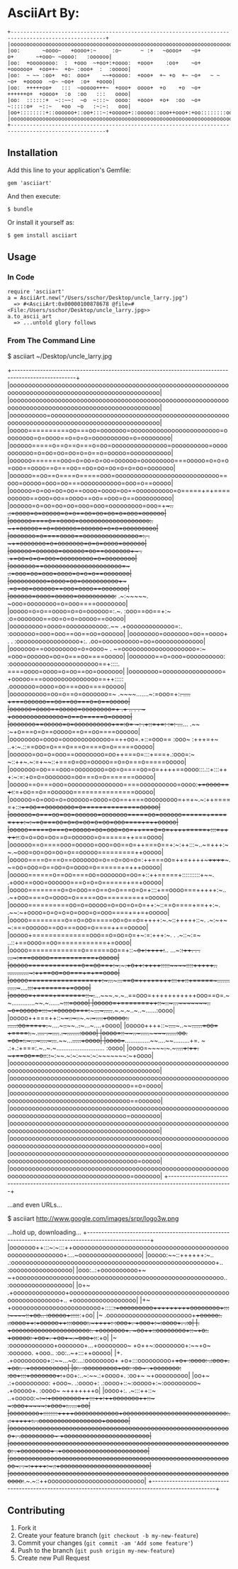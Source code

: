 # AsciiArt By:

    +----------------------------------------------------------------------------------------------------+
    |oooooooooooooooooooooooooooooooooooooooooooooooooooooooooooooooooooooooooooooooooooooooooooooooooooo|
    |oo:       ~oooo~   +oooo+:~     :o~      ~ :+   ~oooo+   ~o+        o+       ~+ooo~ ~oooo:   :oooooo|
    |oo:  +oooooooo:  :  +ooo  ~+oo+:+oooo:  +ooo+    :oo+    ~o+  +oooooo+  +oo++~  +o~ :ooo+  :  :ooooo|
    |oo:  ~ ~~ :oo+  +o:  ooo+    ~~+ooooo:  +ooo+  +~ +o  +~ ~o+   ~ ~ ~o+  +ooooo  ~o~ ~oo+  :o+  +oooo|
    |oo:  +++++oo+   :::  ~ooooo+++~  +ooo+  oooo+  +o    +o  ~o+  ++++++o+  +oooo+  :o  :oo   :::   oooo|
    |oo:  ::::::+  ~::~~:  ~o  ~:::~  oooo:  +ooo+  +o+  :oo  ~o+  ~:::::o+  ~::~   +oo  ~o   :~:~:   ooo|
    |oo+::::::::+::oooooo+::oo+:::~:+ooooo+::ooooo::ooo++ooo+:+oo::::::::oo::::::++oooo+:+o::+oooooo::+oo|
    |oooooooooooooooooooooooooooooooooooooooooooooooooooooooooooooooooooooooooooooooooooooooooooooooooooo|
    +----------------------------------------------------------------------------------------------------+

## Installation

Add this line to your application's Gemfile:

    gem 'asciiart'

And then execute:

    $ bundle

Or install it yourself as:

    $ gem install asciiart

## Usage

### In Code

    require 'asciiart'
    a = AsciiArt.new("/Users/sschor/Desktop/uncle_larry.jpg")
      => #<AsciiArt:0x00000100878678 @file=#<File:/Users/sschor/Desktop/uncle_larry.jpg>>
    a.to_ascii_art
      => ...untold glory follows

### From The Command Line

  $ asciiart ~/Desktop/uncle_larry.jpg

  +----------------------------------------------------------------------------------------------------+
  |oooooooooooooooooooooooooooooooooooooooooooooooooooooooooooooooooooooooooooooooooooooooooooooooooooo|
  |oooooooooooooooooooooooooooooooooooooooooooooooooooooooooooooooooooooooooooooooooooooooooooooooooooo|
  |oooooooooo=ooooooooooooooooooooooooooooooooooooooooooooooooooooooooooooooooooooooooooooooooooooooooo|
  |ooooo==========oo===oo=ooooooo=oooooooooooooooooooooooo=oooooooo=o=oooo==o=o=o=oooooooooo=o=oooooooo|
  |oooooo=====o==o==o===o=oo=ooooooooooooooo=oooooooooo=ooooooooooo=o=oo=oo=oo=o=o==o=ooooo=ooooooooooo|
  |oooooo=======ooo=o=oo=o=oo=oooooo=ooooooooo===ooooo=o=o=o=ooo==oooo==o===oo==oo=oo=oo=o=o=oo=ooooooo|
  |oooooo==oo==o====o=====ooo=oooooooooooooooooooooooooooo==ooo=ooooo=ooo=oo===ooooooooooo=ooo=o==ooooo|
  |oooooo=o=oo=oo=oo==oooo=oooo=oo==oooooooooo=o=====+=+====oooooo==ooo=oo==oooo==oo==ooo=o==oooooooooo|
  |oooooo=o=oo=oo=oo=ooo=ooo=ooooooooo=ooo=+~~~..            .:=oooo=o=ooooo=o=o==oo=oo=oo=o=ooo=oooooo|
  |oooooo====o==oooo=ooooooooooooooooooo:.                      ~+=ooooo==o=oooooo=oooooo=o=o=ooooooooo|
  |ooooooo=o====oooo==ooooooooooooooo=:.    .                      ~+=ooooooo=o=ooooooo=o=o=oooo=oooooo|
  |oooooo=oooooo=oooooo=oo==ooooooo+~        .                       .+=oo=o=o=ooo=ooooooooo=o=oooooooo|
  |ooooooo==ooooooooooooooooooooo=~                                   .:=ooo=oo=ooo=oooo=o=o=o==ooooooo|
  |oooooooooo=oooo=oo=oooooooooo+~                                     .=o=oo=oooooo==ooo=oooo==ooooooo|
  |oooooo=oooo=ooooo=oooooooooo:~~   .~:~~~~~.                          ~ooo=oooooooo=o=ooo====oooooooo|
  |ooooo=o=o==oooo=o=o=oooooo=:.~.   :ooo==oo==+:~                      :o=ooooooo==oo=o=o=ooooo==ooooo|
  |ooooooooo=oooo=ooooooooooo:.~~  .+ooooooooooooo=:.                   :ooooooo=ooo=ooo==oo==oo=oooooo|
  |oooooooo=ooooooo=oo==oooo+ . .  :ooooooooooooooooo+:.                .oo=oooooooooo=oo=ooooooooooooo|
  |ooooooo==ooooooooo=o=oooo~   . ~=oooooooooooooooooooo=:~              =ooo=oooooo=oo=o===oo====ooooo|
  |ooooooo==o=ooo=oooooooooo:     :oooooooooooooooooooooooo==+::::.      ====oooo=oooo=o=oo==oo=ooooooo|
  |oooooooo=oooooooooooooooo=     +ooooo===ooooooooooooooo==++:::::     .ooooooo=oooo=oo===ooo====ooooo|
  |oooooooooo=oo=o==o=ooooooo=~   .~~~~.......~:=ooo=+:~~.      ....    +===oooooo==oo==oo===o=o==ooooo|
  |oooooo=oooo==ooooo=oooooooo=+ .+         .. .        .          ~   +oooooooooooooo=o==o=====o=ooooo|
  |ooooooo==ooooo=o=oooooooooo+==:o= ~: .+::=+=: :=: ...~~...    .~~ :~+o===o=o==ooooo==o==oo====oooooo|
  |oooooooo=oooo=ooooooooooooo==++oo=.+::=ooo== :ooo~ :+++=+~  ..+:~.::==ooo=o===o===o====o=o=====ooooo|
  |oooooo=oo=o=ooo==oooooooo=oo++===o=:::+===+.:ooo=:~ ~::++~.~:=+~~::+===o=oo=ooooo==o=o===o=====ooooo|
  |ooooooo=oo===ooo=oooooooo=oo=o====oo=o=++++==oooo:::.::+:::+++:~:=:+o=o=ooooooo=oo===o=o=======ooooo|
  |ooooo==o===ooo=ooooooooooooooo====oooooooooo=oooo:~~+=oooo==+:~~:=+oo==o==oooooo===============ooooo|
  |oooooo=o=ooo=o=oooooo=oooo=oo==+===ooooooooo=+=+~.~:++=====+::~~:+=oo==oooooooo=o==============ooooo|
  |oooooo=o===oo=oo=oooooo=ooooooo=====oo=oooooo======+=====+++:~:~=o===oo=o=o=oo=o=oo=ooo====+=++ooooo|
  |ooooo=====o===o=ooooo=oo=ooo=oo=++===o=o=++++=====+:::=++++::~~:o=o=oo=oo==o=oooooo=o======++===oooo|
  |oooooo==o====ooo=ooooo=ooo=oo==o=++===o==+:~:++:::~..~=+++:~~.~ooo=oo=oo=oo=o==ooooo=========++ooooo|
  |ooooo====o===o==ooooooo=o==o=oo=o=:++===oo=++=++++~~~++++~~~.~=oo=ooo=o==oo=o=oooo=o======+=+++ooooo|
  |ooooo======o==oo====oo=ooooooo=oo=+::++=====+::::::::::+~~. .+ooo==ooo=oooooo===o=o=o======+==+ooooo|
  |ooooo========o=o=ooo==o==o=o===o=o=+:::+==oooo===+++++:~.. .~+ooo====o=oooo=o=====oo=========+=ooooo|
  |ooooo==========oo=o=ooooo=o=oo=o=o=++:~::==o====+==++:~.  .~~:~+oooo=o=o=o=o=ooo=o=ooo====+=+=+ooooo|
  |ooooo=========o==o=oo=====oo=o==o=++++:~.~::+++++::~.    .~:~+~ ~:===oooooo==oo===ooo=o====++==ooooo|
  |ooooo+==============ooo==o=oo=o=+~:=:+++:~.  .         .~::~:=~    ..::+==oooo==oo============+=oooo|
  |ooooo=============o======oo==+::~~~o+:++++:~~..     ...~:~~:++.  .  . ...~:===ooooo===========+ooooo|
  |ooooo=============o==oo==+:~.~~~~~.+o++:++++:::::~~~~::::+++++.. ............~:++==oo=oo===+=+==oooo|
  |ooooo================++:~...~~~~~...==o=++++=+++:::++::+=====~............~~~....~~:::++======+=oooo|
  |ooooo=+====+=======::~.~~...~~~.~.~..==ooo=+++++++++++ooo==o=.~~.............~~.~......~~~~~:::=oooo|
  |ooooo=+=======++::~..~~~...~~~~~~~.. ~o=ooooo=:::~:=ooooo===:~~~~~...~.....~~.~.~.~..~..~......:oooo|
  |ooooo++===++::~~~~..~..~~~.~~~~~.~....+ooooo:. .....:oo===++.~~~~~....~~~..~~~~..~~.~~~...~....+oooo|
  |ooooo++++::~~~.~~~~...~~~..~~~~~~......=oo=           +====:.~~~~~.~~....  .~....~~.~~.~.......:oooo|
  |oooo=::~~~~~~..~.....~~~~~~~~~~~~......:oo.            =oo=:.~.~~~~..~....~...~~.~~...~~~~.....+oooo|
  |oooo=~~~~..............~~....~~.........+=. ~     .:+.:+===:.~..~.~........................... :oooo|
  |oooo=~~~~~~.~~~.~~~~~.~~~~...~~~~~~~~~~~~+:++.    ~+==oo==o:~~:~~:~~:~~~:~~.~:~:~~~:~:~~~~~~~:~+oooo|
  |oooooooooooooooooooooooooooooooooooooooooooooooooooooooooooooooooooooooooooooooooooooooooooooooooooo|
  |oooooooooooooooooooooooooooooooooooooooooooooooooooooooooooooooooooooooooooooooooooooooooooo==o=oooo|
  |oooooooooooooooooooooooooooooooooooooooooooooooooooooooooooooooooooooooooooooooooooooooooooo==oooooo|
  |ooooooooooooooooooooooooooooooooooooooooooooooooooooooooooooooooooooooooooooooooooooooooooo=oooooooo|
  |oooooooooooooooooooooooooooooooooooooooooooooooooooooooooooooooooooooooooooooooooooooooooooooooooooo|
  |oooooooooooooooooooooooooooooooooooooooooooooooooooooooooooooooooooooooooooooooooooooooooooooooo=ooo|
  |oooooooooooooooooooooooooooooooooooooooooooooooooooooooooooooooooooooooooooooooooooooooooooooo=ooooo|
  |oooooooooooooooooooooooooooooooooooooooooooooooooooooooooooooooooooooooooooooooooooooooooooo=ooooooo|
  +----------------------------------------------------------------------------------------------------+

...and even URLs...

  $ asciiart http://www.google.com/images/srpr/logo3w.png

  ...hold up, downloading...
  +----------------------------------------------------------------------------------------------------+
  |ooooooo++:::~:~:::++ooooooooooooooooooooooooooooooooooooooooooooooooooooooooo+:...~ooooooooooooooooo|
  |ooooo:~~::++++++:~.. .:ooooooooooooooooooooooooooooooooooooooooooooooooooooooo+.. :ooooooooooooooooo|
  |ooo:..:+oooooooooo+~ ~+oooooooooooooooooooooooooooooooooooooooooooooooooooooooo.. :ooooooooooooooooo|
  |o+~ .+oooooooooooooo+ooooooooooooooooooooooooooooooooooooooooooooooooooooooooo+.. +ooooooooooooooooo|
  |+~  +oooooooooooooooooooooooo+:::::~~:+ooooooooo+++++++++oooooooo+::::~~~~::+oo.. :ooooo+:::::~~:+oo|
  |~  .ooooooooooooooooooooooo+~~+ooooo:. .:oooo++:+ooooo++:::oooo:.~++++:   :ooo+.  +ooo+:~:oooo+. .:o|
  |.   +ooooooooooooooooooooo:. +ooooooo+.  ~oo++::oooooooo+::~+o:. +ooooo:   +oo+.  +oo+~.~ooo+::~~:+o|
  |~   :oooooooooooo+ooooooo+...+oooooooo~   +o++~:oooooooo+:~~+o~  :oooooo.  +ooo.. :oo:..~+:::++ooooo|
  |+.  .+ooooooooo+::~~...~o:...:oooooooo+   +o+:::ooooooooo+~~+o+   :oooo: .:ooo+.  +oo:. .+oooooooooo|
  |o:.   :ooooooooo+oo:   :oo~  .+ooooooo:  :oo+:::+ooooooo+:~~+oo+:..~:~~.:+oooo+.  :oo+~  ~+ooooooooo|
  |oo+~   .:+ooooooooo:   +ooo~. .:oooo+: .:oooo+::~:ooooo+:~:ooooooooo~  .+ooooo+.  :oooo~   ~+++++++o|
  |oooo+:.   .~:::++::~ ..+ooooo:~~~~~:~:+oooooooo++:::++:++ooooooo++::~    ~:ooo+~~~~:+ooo+:.....~~+oo|
  |oooooooo+::::::::++++oooooooooooo+oooooooooooooooooooooooooooo:..:+++++:.  .ooooooooooooooooo+oooooo|
  |oooooooooooooooooooooooooooooooooooooooooooooooooooooooooooo+. .ooooooooo~  +ooooooooooooooooooooooo|
  |oooooooooooooooooooooooooooooooooooooooooooooooooooooooooooo:  .+oooooooo+ .+ooooooooooooooooooooooo|
  |ooooooooooooooooooooooooooooooooooooooooooooooooooooooooooooo~. .~:++++:~.:+oooooooooooooooooooooooo|
  |ooooooooooooooooooooooooooooooooooooooooooooooooooooooooooooooo:~~.~.~::++oooooooooooooooooooooooooo|
  +----------------------------------------------------------------------------------------------------+

## Contributing

1. Fork it
2. Create your feature branch (`git checkout -b my-new-feature`)
3. Commit your changes (`git commit -am 'Add some feature'`)
4. Push to the branch (`git push origin my-new-feature`)
5. Create new Pull Request
